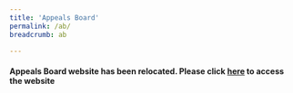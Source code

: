 ```yaml
---
title: 'Appeals Board'
permalink: /ab/
breadcrumb: ab

---
```



#### Appeals Board website has been relocated. Please click [here](https://ab.mlaw.gov.sg) to access the website
